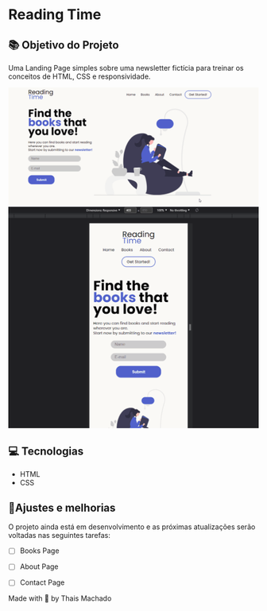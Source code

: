 # Reading Time

## 📚 Objetivo do Projeto

Uma Landing Page simples sobre uma newsletter fictícia para treinar os conceitos de HTML, CSS e responsividade.

<img src="github/assets/reading-time.gif" alt="reading time gif">
<img src="github/assets/lp-responsive.gif" alt="reading time responsive gif">


## 💻 Tecnologias

- HTML
- CSS

## 🔨Ajustes e melhorias

O projeto ainda está em desenvolvimento e as próximas atualizações serão voltadas nas seguintes tarefas:

- [ ] Books Page
- [ ] About Page
- [ ] Contact Page



Made with 💜 by Thais Machado
